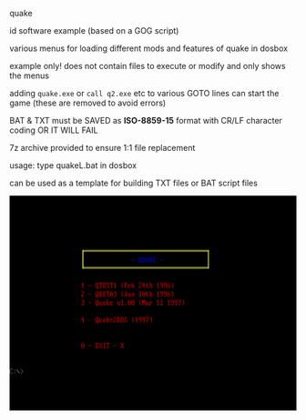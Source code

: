 quake

id software example (based on a GOG script)

various menus for loading different mods and features of quake in dosbox

example only! does not contain files to execute or modify and only shows the menus

adding `quake.exe` or `call q2.exe` etc to various GOTO lines can start the game (these are removed to avoid errors)

BAT & TXT must be SAVED as **ISO-8859-15** format with CR/LF character coding OR IT WILL FAIL

7z archive provided to ensure 1:1 file replacement

usage: type quakeL.bat in dosbox

can be used as a template for building TXT files or BAT script files

![quake](https://github.com/arrowgent/dosbox-batch-stuff/blob/main/loaders/quake/quake.png)
